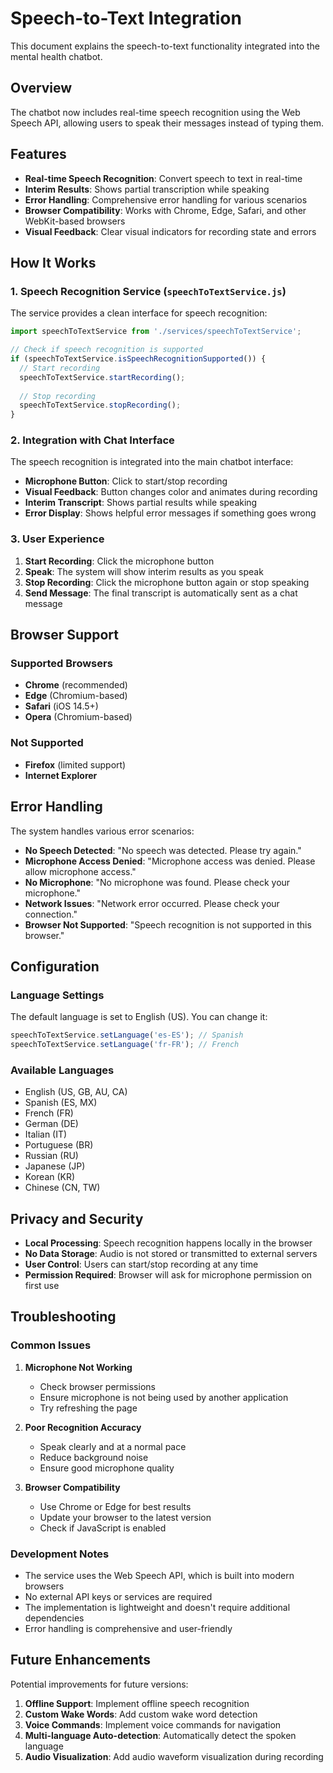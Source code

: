 # Speech-to-Text Integration

This document explains the speech-to-text functionality integrated into the mental health chatbot.

## Overview

The chatbot now includes real-time speech recognition using the Web Speech API, allowing users to speak their messages instead of typing them.

## Features

- **Real-time Speech Recognition**: Convert speech to text in real-time
- **Interim Results**: Shows partial transcription while speaking
- **Error Handling**: Comprehensive error handling for various scenarios
- **Browser Compatibility**: Works with Chrome, Edge, Safari, and other WebKit-based browsers
- **Visual Feedback**: Clear visual indicators for recording state and errors

## How It Works

### 1. Speech Recognition Service (`speechToTextService.js`)

The service provides a clean interface for speech recognition:

```javascript
import speechToTextService from './services/speechToTextService';

// Check if speech recognition is supported
if (speechToTextService.isSpeechRecognitionSupported()) {
  // Start recording
  speechToTextService.startRecording();
  
  // Stop recording
  speechToTextService.stopRecording();
}
```

### 2. Integration with Chat Interface

The speech recognition is integrated into the main chatbot interface:

- **Microphone Button**: Click to start/stop recording
- **Visual Feedback**: Button changes color and animates during recording
- **Interim Transcript**: Shows partial results while speaking
- **Error Display**: Shows helpful error messages if something goes wrong

### 3. User Experience

1. **Start Recording**: Click the microphone button
2. **Speak**: The system will show interim results as you speak
3. **Stop Recording**: Click the microphone button again or stop speaking
4. **Send Message**: The final transcript is automatically sent as a chat message

## Browser Support

### Supported Browsers
- **Chrome** (recommended)
- **Edge** (Chromium-based)
- **Safari** (iOS 14.5+)
- **Opera** (Chromium-based)

### Not Supported
- **Firefox** (limited support)
- **Internet Explorer**

## Error Handling

The system handles various error scenarios:

- **No Speech Detected**: "No speech was detected. Please try again."
- **Microphone Access Denied**: "Microphone access was denied. Please allow microphone access."
- **No Microphone**: "No microphone was found. Please check your microphone."
- **Network Issues**: "Network error occurred. Please check your connection."
- **Browser Not Supported**: "Speech recognition is not supported in this browser."

## Configuration

### Language Settings
The default language is set to English (US). You can change it:

```javascript
speechToTextService.setLanguage('es-ES'); // Spanish
speechToTextService.setLanguage('fr-FR'); // French
```

### Available Languages
- English (US, GB, AU, CA)
- Spanish (ES, MX)
- French (FR)
- German (DE)
- Italian (IT)
- Portuguese (BR)
- Russian (RU)
- Japanese (JP)
- Korean (KR)
- Chinese (CN, TW)

## Privacy and Security

- **Local Processing**: Speech recognition happens locally in the browser
- **No Data Storage**: Audio is not stored or transmitted to external servers
- **User Control**: Users can start/stop recording at any time
- **Permission Required**: Browser will ask for microphone permission on first use

## Troubleshooting

### Common Issues

1. **Microphone Not Working**
   - Check browser permissions
   - Ensure microphone is not being used by another application
   - Try refreshing the page

2. **Poor Recognition Accuracy**
   - Speak clearly and at a normal pace
   - Reduce background noise
   - Ensure good microphone quality

3. **Browser Compatibility**
   - Use Chrome or Edge for best results
   - Update your browser to the latest version
   - Check if JavaScript is enabled

### Development Notes

- The service uses the Web Speech API, which is built into modern browsers
- No external API keys or services are required
- The implementation is lightweight and doesn't require additional dependencies
- Error handling is comprehensive and user-friendly

## Future Enhancements

Potential improvements for future versions:

1. **Offline Support**: Implement offline speech recognition
2. **Custom Wake Words**: Add custom wake word detection
3. **Voice Commands**: Implement voice commands for navigation
4. **Multi-language Auto-detection**: Automatically detect the spoken language
5. **Audio Visualization**: Add audio waveform visualization during recording
